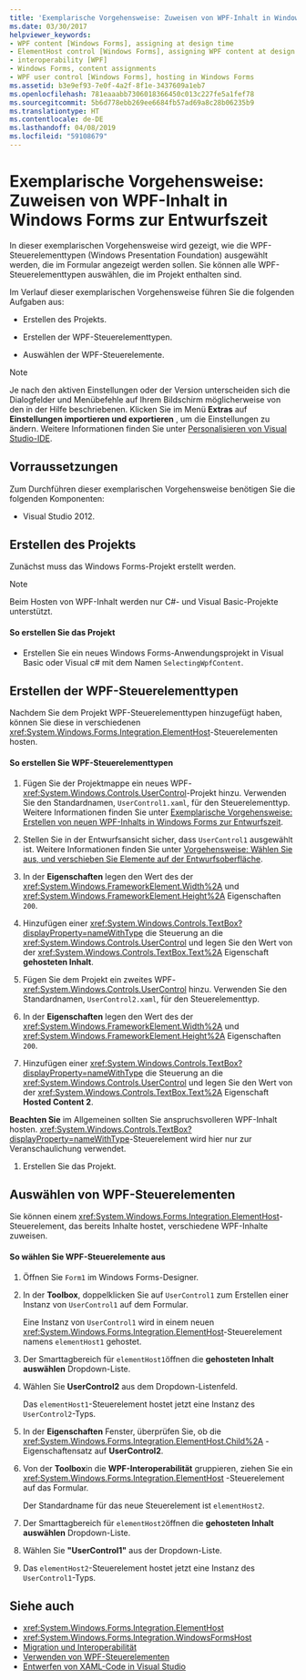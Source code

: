 ```yaml
---
title: 'Exemplarische Vorgehensweise: Zuweisen von WPF-Inhalt in Windows Forms zur Entwurfszeit'
ms.date: 03/30/2017
helpviewer_keywords:
- WPF content [Windows Forms], assigning at design time
- ElementHost control [Windows Forms], assigning WPF content at design time
- interoperability [WPF]
- Windows Forms, content assignments
- WPF user control [Windows Forms], hosting in Windows Forms
ms.assetid: b3e9ef93-7e0f-4a2f-8f1e-3437609a1eb7
ms.openlocfilehash: 781eaaabb7306018366450c013c227fe5a1fef78
ms.sourcegitcommit: 5b6d778ebb269ee6684fb57ad69a8c28b06235b9
ms.translationtype: HT
ms.contentlocale: de-DE
ms.lasthandoff: 04/08/2019
ms.locfileid: "59108679"
---
```

# <a name="walkthrough-assigning-wpf-content-on-windows-forms-at-design-time"></a>Exemplarische Vorgehensweise: Zuweisen von WPF-Inhalt in Windows Forms zur Entwurfszeit
In dieser exemplarischen Vorgehensweise wird gezeigt, wie die WPF-Steuerelementtypen (Windows Presentation Foundation) ausgewählt werden, die im Formular angezeigt werden sollen. Sie können alle WPF-Steuerelementtypen auswählen, die im Projekt enthalten sind.

 Im Verlauf dieser exemplarischen Vorgehensweise führen Sie die folgenden Aufgaben aus:

-   Erstellen des Projekts.

-   Erstellen der WPF-Steuerelementtypen.

-   Auswählen der WPF-Steuerelemente.

> [!NOTE]
>  Je nach den aktiven Einstellungen oder der Version unterscheiden sich die Dialogfelder und Menübefehle auf Ihrem Bildschirm möglicherweise von den in der Hilfe beschriebenen. Klicken Sie im Menü **Extras** auf **Einstellungen importieren und exportieren** , um die Einstellungen zu ändern. Weitere Informationen finden Sie unter [Personalisieren von Visual Studio-IDE](/visualstudio/ide/personalizing-the-visual-studio-ide).  
  
## <a name="prerequisites"></a>Vorraussetzungen  
 Zum Durchführen dieser exemplarischen Vorgehensweise benötigen Sie die folgenden Komponenten:  
  
-   Visual Studio 2012.  
  
## <a name="creating-the-project"></a>Erstellen des Projekts  
 Zunächst muss das Windows Forms-Projekt erstellt werden.  
  
> [!NOTE]
>  Beim Hosten von WPF-Inhalt werden nur C#- und Visual Basic-Projekte unterstützt.  
  
#### <a name="to-create-the-project"></a>So erstellen Sie das Projekt  
  
-   Erstellen Sie ein neues Windows Forms-Anwendungsprojekt in Visual Basic oder Visual c# mit dem Namen `SelectingWpfContent`.  
  
## <a name="creating-the-wpf-control-types"></a>Erstellen der WPF-Steuerelementtypen  
 Nachdem Sie dem Projekt WPF-Steuerelementtypen hinzugefügt haben, können Sie diese in verschiedenen <xref:System.Windows.Forms.Integration.ElementHost>-Steuerelementen hosten.  
  
#### <a name="to-create-wpf-control-types"></a>So erstellen Sie WPF-Steuerelementtypen  
  
1.  Fügen Sie der Projektmappe ein neues WPF-<xref:System.Windows.Controls.UserControl>-Projekt hinzu. Verwenden Sie den Standardnamen, `UserControl1.xaml`, für den Steuerelementtyp. Weitere Informationen finden Sie unter [Exemplarische Vorgehensweise: Erstellen von neuen WPF-Inhalts in Windows Forms zur Entwurfszeit](walkthrough-creating-new-wpf-content-on-windows-forms-at-design-time.md).  
  
2.  Stellen Sie in der Entwurfsansicht sicher, dass `UserControl1` ausgewählt ist. Weitere Informationen finden Sie unter [Vorgehensweise: Wählen Sie aus, und verschieben Sie Elemente auf der Entwurfsoberfläche](https://docs.microsoft.com/previous-versions/visualstudio/visual-studio-2010/bb514527(v=vs.100)).  
  
3.  In der **Eigenschaften** legen den Wert des der <xref:System.Windows.FrameworkElement.Width%2A> und <xref:System.Windows.FrameworkElement.Height%2A> Eigenschaften `200`.  
  
4.  Hinzufügen einer <xref:System.Windows.Controls.TextBox?displayProperty=nameWithType> die Steuerung an die <xref:System.Windows.Controls.UserControl> und legen Sie den Wert von der <xref:System.Windows.Controls.TextBox.Text%2A> Eigenschaft **gehosteten Inhalt**.  
  
5.  Fügen Sie dem Projekt ein zweites WPF-<xref:System.Windows.Controls.UserControl> hinzu. Verwenden Sie den Standardnamen, `UserControl2.xaml`, für den Steuerelementtyp.  
  
6.  In der **Eigenschaften** legen den Wert des der <xref:System.Windows.FrameworkElement.Width%2A> und <xref:System.Windows.FrameworkElement.Height%2A> Eigenschaften `200`.  
  
7.  Hinzufügen einer <xref:System.Windows.Controls.TextBox?displayProperty=nameWithType> die Steuerung an die <xref:System.Windows.Controls.UserControl> und legen Sie den Wert von der <xref:System.Windows.Controls.TextBox.Text%2A> Eigenschaft **Hosted Content 2**.  
  
 **Beachten Sie** im Allgemeinen sollten Sie anspruchsvolleren WPF-Inhalt hosten. 
  <xref:System.Windows.Controls.TextBox?displayProperty=nameWithType>-Steuerelement wird hier nur zur Veranschaulichung verwendet.   
  
1.  Erstellen Sie das Projekt.  
  
## <a name="selecting-wpf-controls"></a>Auswählen von WPF-Steuerelementen  
 Sie können einem <xref:System.Windows.Forms.Integration.ElementHost>-Steuerelement, das bereits Inhalte hostet, verschiedene WPF-Inhalte zuweisen.  
  
#### <a name="to-select-wpf-controls"></a>So wählen Sie WPF-Steuerelemente aus  
  
1.  Öffnen Sie `Form1` im Windows Forms-Designer.  
  
2.  In der **Toolbox**, doppelklicken Sie auf `UserControl1` zum Erstellen einer Instanz von `UserControl1` auf dem Formular.  
  
     Eine Instanz von `UserControl1` wird in einem neuen <xref:System.Windows.Forms.Integration.ElementHost>-Steuerelement namens `elementHost1` gehostet.  
  
3.  Der Smarttagbereich für `elementHost1`öffnen die **gehosteten Inhalt auswählen** Dropdown-Liste.  
  
4.  Wählen Sie **UserControl2** aus dem Dropdown-Listenfeld.  
  
     Das `elementHost1`-Steuerelement hostet jetzt eine Instanz des `UserControl2`-Typs.  
  
5.  In der **Eigenschaften** Fenster, überprüfen Sie, ob die <xref:System.Windows.Forms.Integration.ElementHost.Child%2A> -Eigenschaftensatz auf **UserControl2**.  
  
6.  Von der **Toolbox**in die **WPF-Interoperabilität** gruppieren, ziehen Sie ein <xref:System.Windows.Forms.Integration.ElementHost> -Steuerelement auf das Formular.  
  
     Der Standardname für das neue Steuerelement ist `elementHost2`.  
  
7.  Der Smarttagbereich für `elementHost2`öffnen die **gehosteten Inhalt auswählen** Dropdown-Liste.  
  
8.  Wählen Sie **"UserControl1"** aus der Dropdown-Liste.  
  
9. Das `elementHost2`-Steuerelement hostet jetzt eine Instanz des `UserControl1`-Typs.  
  
## <a name="see-also"></a>Siehe auch

- <xref:System.Windows.Forms.Integration.ElementHost>
- <xref:System.Windows.Forms.Integration.WindowsFormsHost>
- [Migration und Interoperabilität](../../wpf/advanced/migration-and-interoperability.md)
- [Verwenden von WPF-Steuerelementen](using-wpf-controls.md)
- [Entwerfen von XAML-Code in Visual Studio](/visualstudio/designers/designing-xaml-in-visual-studio)
